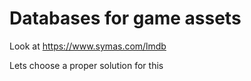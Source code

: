 # Databases for game assets

Look at https://www.symas.com/lmdb

Lets choose a proper solution for this
